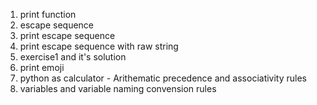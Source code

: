 1. print function
2. escape sequence
3. print escape sequence
4. print escape sequence with raw string
5. exercise1 and it's solution
6. print emoji
7. python as calculator - Arithematic precedence and associativity rules
8. variables and variable naming convension rules
